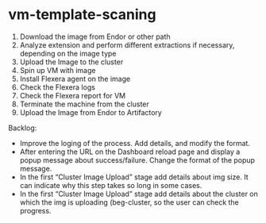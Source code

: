 # vm-template-scaning

1. Download the image from Endor or other path
2. Analyze extension and perform different extractions if necessary, depending on the image type
3. Upload the Image to the cluster
4. Spin up VM with image
5. Install Flexera agent on the image
6. Check the Flexera logs 
7. Check the Flexera report for VM
8. Terminate the machine from the cluster
9. Upload the Image from Endor to Artifactory



Backlog:
- Improve the loging of the process. Add details, and modify the format.
- After entering the URL on the Dashboard reload page and display a popup message about success/failure. Change the format of the popup message. 
- In the first “Cluster Image Upload” stage add details about img size. It can indicate why this step takes so long in some cases. 
- In the first “Cluster Image Upload” stage add details about the cluster on which the img is uploading (beg-cluster, so the user can check the progress.
